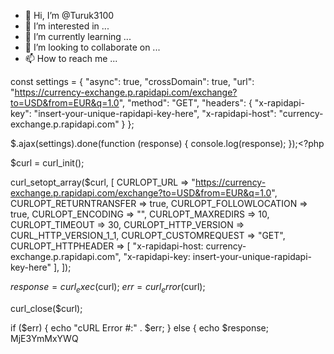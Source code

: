 - 👋 Hi, I’m @Turuk3100
- 👀 I’m interested in ...
- 🌱 I’m currently learning ...
- 💞️ I’m looking to collaborate on ...
- 📫 How to reach me ...

<!---
Turuk3100/Turuk3100 is a ✨ special ✨ repository because its `README.md` (this file) appears on your GitHub profile.
You can click the Preview link to take a look at your changes.
--->
const settings = {
  "async": true,
  "crossDomain": true,
  "url": "https://currency-exchange.p.rapidapi.com/exchange?to=USD&from=EUR&q=1.0",
  "method": "GET",
  "headers": {
    "x-rapidapi-key": "insert-your-unique-rapidapi-key-here",
    "x-rapidapi-host": "currency-exchange.p.rapidapi.com"
  }
};

$.ajax(settings).done(function (response) {
  console.log(response);
});<?php

$curl = curl_init();

curl_setopt_array($curl, [
  CURLOPT_URL => "https://currency-exchange.p.rapidapi.com/exchange?to=USD&from=EUR&q=1.0",
  CURLOPT_RETURNTRANSFER => true,
  CURLOPT_FOLLOWLOCATION => true,
  CURLOPT_ENCODING => "",
  CURLOPT_MAXREDIRS => 10,
  CURLOPT_TIMEOUT => 30,
  CURLOPT_HTTP_VERSION => CURL_HTTP_VERSION_1_1,
  CURLOPT_CUSTOMREQUEST => "GET",
  CURLOPT_HTTPHEADER => [
    "x-rapidapi-host: currency-exchange.p.rapidapi.com",
    "x-rapidapi-key: insert-your-unique-rapidapi-key-here"
  ],
]);

$response = curl_exec($curl);
$err = curl_error($curl);

curl_close($curl);

if ($err) {
  echo "cURL Error #:" . $err;
} else {
  echo $response;
MjE3YmMxYWQ